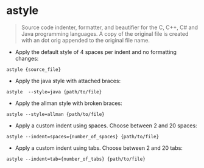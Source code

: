 # astyle

> Source code indenter, formatter, and beautifier for the C, C++, C# and Java programming languages.
> A copy of the original file is created with an dot orig appended to the original file name.

- Apply the default style of 4 spaces per indent and no formatting changes:

`astyle {source_file}`

- Apply the java style with attached braces:

`astyle  --style=java {path/to/file}`

- Apply the allman style with broken braces:

`astyle --style=allman {path/to/file}`

- Apply a custom indent using spaces. Choose between 2 and 20 spaces:

`astyle --indent=spaces={number_of_spaces} {path/to/file}`

- Apply a custom indent using tabs. Choose between 2 and 20 tabs:

`astyle --indent=tab={number_of_tabs} {path/to/file}`
